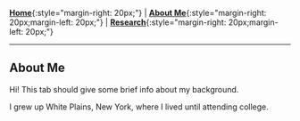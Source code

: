 [**Home**](http://michaelainsworth.me){:style="margin-right: 20px;"}
|
[**About Me**](http://michaelainsworth.me/aboutMe){:style="margin-right: 20px;margin-left: 20px;"}
|
[**Research**](http://michaelainsworth.me/research){:style="margin-right: 20px;margin-left: 20px;"}

___

## About Me

Hi! This tab should give some brief info about my background.

I grew up White Plains, New York, where I lived until attending college. 